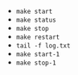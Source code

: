 * `make start`
* `make status`
* `make stop`
* `make restart`
* `tail -f log.txt`
* `make start-1`
* `make stop-1`
